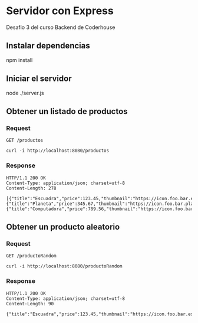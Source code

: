 # Servidor con Express

Desafio 3 del curso Backend de Coderhouse

## Instalar dependencias

npm install

## Iniciar el servidor

node ./server.js

## Obtener un listado de productos

### Request

`GET /productos`

    curl -i http://localhost:8080/productos

### Response

    HTTP/1.1 200 OK
    Content-Type: application/json; charset=utf-8
    Content-Length: 278

    [{"title":"Escuadra","price":123.45,"thumbnail":"https://icon.foo.bar.escuadra.png","id":1},{"title":"Planeta","price":345.67,"thumbnail":"https://icon.foo.bar.planeta.png","id":3},{"title":"Computadora","price":789.56,"thumbnail":"https://icon.foo.bar.computadora.png","id":4}]

## Obtener un producto aleatorio

### Request

`GET /productoRandom`

    curl -i http://localhost:8080/productoRandom

### Response

    HTTP/1.1 200 OK
    Content-Type: application/json; charset=utf-8
    Content-Length: 90

    {"title":"Escuadra","price":123.45,"thumbnail":"https://icon.foo.bar.escuadra.png","id":1}